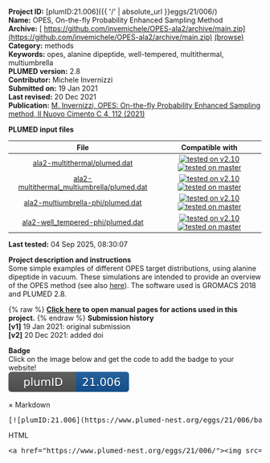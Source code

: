 **Project ID:** [plumID:21.006]({{ '/' | absolute_url }}eggs/21/006/)  
**Name:**  OPES, On-the-fly Probability Enhanced Sampling Method  
**Archive:** [ https://github.com/invemichele/OPES-ala2/archive/main.zip](https://github.com/invemichele/OPES-ala2/archive/main.zip) [(browse)](https://github.com/invemichele/OPES-ala2/tree/main)  
**Category:**  methods  
**Keywords:**  opes, alanine dipeptide, well-tempered, multithermal, multiumbrella  
**PLUMED version:**  2.8  
**Contributor:**  Michele Invernizzi  
**Submitted on:** 19 Jan 2021  
**Last revised:** 20 Dec 2021  
**Publication:** [M. Invernizzi, OPES: On-the-fly Probability Enhanced Sampling method, Il Nuovo Cimento C 4, 112 (2021)](http://dx.doi.org/10.1393/ncc/i2021-21112-8)  
  
**PLUMED input files**  
  
| File     | Compatible with |  
|:--------:|:--------:|  
| [ala2-multithermal/plumed.dat](./data/ala2-multithermal/plumed.dat.md) |  [![tested on v2.10](https://img.shields.io/badge/v2.10-passing-green.svg)](data/ala2-multithermal/plumed.dat.plumed.stderr) [![tested on master](https://img.shields.io/badge/master-passing-green.svg)](data/ala2-multithermal/plumed.dat.plumed_master.stderr) |  
| [ala2-multithermal_multiumbrella/plumed.dat](./data/ala2-multithermal_multiumbrella/plumed.dat.md) |  [![tested on v2.10](https://img.shields.io/badge/v2.10-passing-green.svg)](data/ala2-multithermal_multiumbrella/plumed.dat.plumed.stderr) [![tested on master](https://img.shields.io/badge/master-passing-green.svg)](data/ala2-multithermal_multiumbrella/plumed.dat.plumed_master.stderr) |  
| [ala2-multiumbrella-phi/plumed.dat](./data/ala2-multiumbrella-phi/plumed.dat.md) |  [![tested on v2.10](https://img.shields.io/badge/v2.10-passing-green.svg)](data/ala2-multiumbrella-phi/plumed.dat.plumed.stderr) [![tested on master](https://img.shields.io/badge/master-passing-green.svg)](data/ala2-multiumbrella-phi/plumed.dat.plumed_master.stderr) |  
| [ala2-well_tempered-phi/plumed.dat](./data/ala2-well_tempered-phi/plumed.dat.md) |  [![tested on v2.10](https://img.shields.io/badge/v2.10-passing-green.svg)](data/ala2-well_tempered-phi/plumed.dat.plumed.stderr) [![tested on master](https://img.shields.io/badge/master-passing-green.svg)](data/ala2-well_tempered-phi/plumed.dat.plumed_master.stderr) |  
  
**Last tested:**  04 Sep 2025, 08:30:07
  
**Project description and instructions**  
Some simple examples of different OPES target distributions, using alanine dipeptide in vacuum. These simulations are intended to provide an overview of the OPES method (see also [here](https://arxiv.org/abs/2101.06991)). The software used is GROMACS 2018 and PLUMED 2.8.

  
{% raw %}
<b><a href="https://www.plumed.org/doc-master/user-doc/html/actionlist/?actions=ECV_UMBRELLAS_LINE,ENDPLUMED,OPES_METAD,TORSION,ECV_MULTITHERMAL,OPES_EXPANDED,PRINT,ENERGY" target="_blank">Click here</a> to open manual pages for actions used in this project.</b>
{% endraw %}
**Submission history**  
**[v1]** 19 Jan 2021: original submission  
**[v2]** 20 Dec 2021: added doi  
  
**Badge**  
Click on the image below and get the code to add the badge to your website!  
<img src="./badge.svg" alt="plumeDnest:21.006" id="myBtn" class="badge">
<div id="myModal" class="modal">
  <div class="modal-content">
    <span class="close">&times;</span>
    Markdown<pre>[![plumID:21.006](https://www.plumed-nest.org/eggs/21/006/badge.svg)](https://www.plumed-nest.org/eggs/21/006/)</pre>
    HTML<pre>&lt;a href="https://www.plumed-nest.org/eggs/21/006/"&gt;&lt;img src="https://www.plumed-nest.org/eggs/21/006/badge.svg" alt="plumID:21.006"&gt;&lt;/a&gt;</pre>
  </div>
</div>
